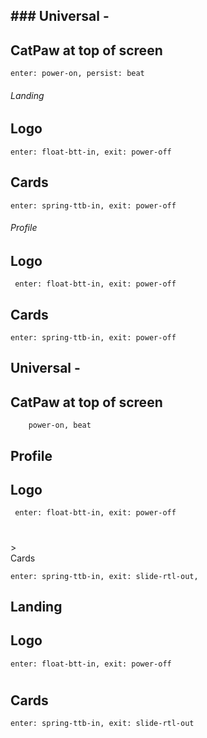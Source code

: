 
## ### Universal - 
##           CatPaw at top of screen
    enter: power-on, persist: beat
###### Landing
##           Logo
    enter: float-btt-in, exit: power-off
##           Cards
    enter: spring-ttb-in, exit: power-off
###### Profile
##           Logo
     enter: float-btt-in, exit: power-off
##           Cards
    enter: spring-ttb-in, exit: power-off



## Universal - 
##       CatPaw at top of screen
        power-on, beat
<div
        id="iconHolder"
        className="landingIconHolder"
        class="ld ld-power-on paused">
</div>
<div 
      id= "iconWiggle"
        className="iconWiggle"
        class="ld ld-beat paused"
        style={{
          width: `50vw`,
          animationPlayState: `${iconPlayState}`,
          animationDuration: `2.5s`
        }}>
</div>

## Profile
##      Logo
     enter: float-btt-in, exit: power-off
<h1
        id= "logoEnter"
        className="welcomeLogoHolders"
        class="ld ld-float-btt-in paused"
        style={{
          animationPlayState: `${profilePlayState.logo}`,
          animationDuration: `2s`
        }}>
</h1>><div 
        id ="logoExit"
        className ="welcomeLogoExit"
        class="ld ld-power-off paused" 
        style={{
          animationPlayState: `${profilePlayState.exit}`,
          animationDuration: `2s`
        }}></div

##      Cards
    enter: spring-ttb-in, exit: slide-rtl-out, 
<div 
          id= "cardEnter"
          className= "welcomeCardEnter"
          class="ld ld-spring-ttb-in paused"
          style={{
            animationPlayState: `${profilePlayState.card}`,
            animationDuration: `3s`
          }}>
<div
            id= "cardExit"
            className="welcomeCardExit"
            class="ld ld-power-off paused"
            style={{
              animationPlayState: `${profilePlayState.exit}`,
              animationDuration: `2s`
            }}></div></div>

## Landing
##      Logo
    enter: float-btt-in, exit: power-off

<div 
            id= "logoEnter"
            className="landingLogoEnter"
            class="ld ld-float-btt-in paused"
            style={{
             animationPlayState: `${landingPlayState.logo}`,
             animationDuration: `2s`
            }}>
<h1
            id= "logoExit"
            className ="landingLogoExit"
            class="ld ld-power-off paused" 
            style={{
              animationPlayState: `${landingPlayState.exit}`,
              animationDuration: `2s`
            }}></h1></div>

##      Cards

    enter: spring-ttb-in, exit: slide-rtl-out

<div 
              id= "cardEnter"
              className= "landingCardEnter"
              class="ld ld-spring-ttb-in paused"
              style={{
                animationPlayState: `${landingPlayState.card}`,
                animationDuration: `3s`
              }}>
              <div
                id="cardExit"
                className="landingCardExit"
                class="ld ld-slide-rtl-out paused"
                style={{
                  animationPlayState: `${landingPlayState.exit}`,
                  animationDuration: `2s`
                }}>